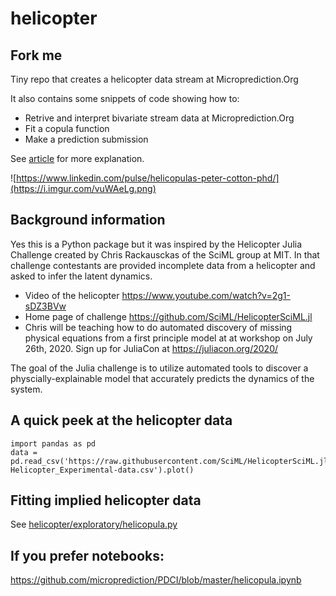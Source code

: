 # helicopter

## Fork me

Tiny repo that creates a helicopter data stream at Microprediction.Org

It also contains some snippets of code showing how to:
 
 - Retrive and interpret bivariate stream data at Microprediction.Org
 - Fit a copula function
 - Make a prediction submission 

See [article](https://www.linkedin.com/pulse/helicopulas-peter-cotton-phd/) for more explanation. 


![https://www.linkedin.com/pulse/helicopulas-peter-cotton-phd/](https://i.imgur.com/vuWAeLg.png)


## Background information 

Yes this is a Python package but it was inspired by the Helicopter Julia Challenge created by Chris Rackausckas of the SciML group at MIT. In that challenge
contestants are provided incomplete data from a helicopter and asked to infer the latent dynamics. 


- Video of the helicopter https://www.youtube.com/watch?v=2g1-sDZ3BVw
- Home page of challenge https://github.com/SciML/HelicopterSciML.jl
- Chris will be teaching how to do automated discovery of missing physical equations from a first principle model at at workshop on July 26th, 2020. Sign up for JuliaCon at https://juliacon.org/2020/

The goal of the Julia challenge is to utilize automated tools to discover a physcially-explainable model that accurately predicts the dynamics of the system.

## A quick peek at the helicopter data

    import pandas as pd 
    data = pd.read_csv('https://raw.githubusercontent.com/SciML/HelicopterSciML.jl/master/data/Lab-Helicopter_Experimental-data.csv').plot()
    
## Fitting implied helicopter data 

See [helicopter/exploratory/helicopula.py](https://github.com/microprediction/helicopter/blob/master/exploratory/helicopula.py) 

## If you prefer notebooks: 

   https://github.com/microprediction/PDCI/blob/master/helicopula.ipynb
   

   

